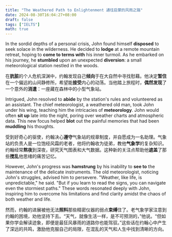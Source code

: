 ```yaml
---
title: "The Weathered Path to Enlightenment 通往启蒙的风雨之路"
date: 2024-08-30T16:04:27+08:00
draft: false
tags: ["IELTS"]
math: true
---
```


In the sordid depths of a personal crisis, John found himself **disposed** to seek solace in the wilderness. He decided to **lodge** at a remote mountain retreat, hoping to **come to terms with** his inner turmoil. As he embarked on his journey, he **stumbled** upon an unexpected **diversion**: a small meteorological station nestled in the woods.

在**肮脏**的个人危机深渊中，约翰发现自己**倾向**于在大自然中寻找慰藉。他决定**暂住**在一个偏远的山间静修所，希望能**接受**内心的动荡。当他踏上旅程时，**偶然发现**了一个意外的**消遣**：一座藏在森林中的小型气象站。

Intrigued, John resolved to **abide** by the station's  rules and volunteered as an assistant. The chief meteorologist, a  weathered old man, took John under his wing, teaching him the  intricacies of **meteorology**. John would often **sit up** late into the night, poring over weather charts and atmospheric data. This new focus helped **blot** out the painful memories that had been **muddling** his thoughts.

受到好奇心的驱使，约翰决心**遵守**气象站的规章制度，并自愿成为一名助理。气象站的负责人是一位饱经风霜的老者，他将约翰收为徒弟，教他**气象学**的复杂知识。约翰经常**熬夜**到深夜，研究天气图表和大气数据。这种新的关注点帮助他**遮盖**了那些**搅乱**他思绪的痛苦记忆。

However, John's progress was **hamstrung** by his inability to **see to** the maintenance of the delicate instruments. The old meteorologist,  noticing John's struggles, advised him to persevere. "Weather, like  life, is unpredictable," he said. "But if you learn to read the signs,  you can navigate even the stormiest paths." These words resonated deeply with John, inspiring him to overcome his limitations and find clarity  amidst the chaos of both weather and life.

然而，约翰的进展被他无法**照料**那些精密仪器的弱点**束缚**住了。老气象学家注意到约翰的困境，劝他坚持下去。“天气，就像生活一样，是不可预测的，”他说。“但如果你学会解读迹象，即便是最狂风暴雨的道路你也能驾驭。”这些话在约翰心中产生了深远的共鸣，激励他克服自己的局限，在混乱的天气和人生中找到清晰的方向。
